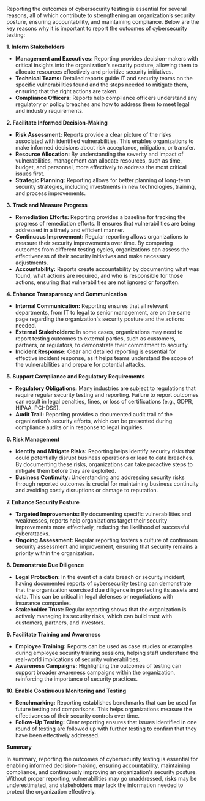 Reporting the outcomes of cybersecurity testing is essential for several reasons, all of which contribute to strengthening an organization’s security posture, ensuring accountability, and maintaining compliance. Below are the key reasons why it is important to report the outcomes of cybersecurity testing:

<b> 1. Inform Stakeholders </b>
* **Management and Executives:** Reporting provides decision-makers with critical insights into the organization’s security posture, allowing them to allocate resources effectively and prioritize security initiatives.
* **Technical Teams:** Detailed reports guide IT and security teams on the specific vulnerabilities found and the steps needed to mitigate them, ensuring that the right actions are taken.
* **Compliance Officers:** Reports help compliance officers understand any regulatory or policy breaches and how to address them to meet legal and industry requirements.

<b> 2. Facilitate Informed Decision-Making </b>
* **Risk Assessment:** Reports provide a clear picture of the risks associated with identified vulnerabilities. This enables organizations to make informed decisions about risk acceptance, mitigation, or transfer.
* **Resource Allocation:** By understanding the severity and impact of vulnerabilities, management can allocate resources, such as time, budget, and personnel, more effectively to address the most critical issues first.
* **Strategic Planning:** Reporting allows for better planning of long-term security strategies, including investments in new technologies, training, and process improvements.

<b> 3. Track and Measure Progress </b>
* **Remediation Efforts:** Reporting provides a baseline for tracking the progress of remediation efforts. It ensures that vulnerabilities are being addressed in a timely and efficient manner.
* **Continuous Improvement:** Regular reporting allows organizations to measure their security improvements over time. By comparing outcomes from different testing cycles, organizations can assess the effectiveness of their security initiatives and make necessary adjustments.
* **Accountability:** Reports create accountability by documenting what was found, what actions are required, and who is responsible for those actions, ensuring that vulnerabilities are not ignored or forgotten.

<b> 4. Enhance Transparency and Communication </b>
* **Internal Communication:** Reporting ensures that all relevant departments, from IT to legal to senior management, are on the same page regarding the organization's security posture and the actions needed.
* **External Stakeholders:** In some cases, organizations may need to report testing outcomes to external parties, such as customers, partners, or regulators, to demonstrate their commitment to security.
* **Incident Response:** Clear and detailed reporting is essential for effective incident response, as it helps teams understand the scope of the vulnerabilities and prepare for potential attacks.

<b> 5. Support Compliance and Regulatory Requirements </b>
* **Regulatory Obligations:** Many industries are subject to regulations that require regular security testing and reporting. Failure to report outcomes can result in legal penalties, fines, or loss of certifications (e.g., GDPR, HIPAA, PCI-DSS).
* **Audit Trail:** Reporting provides a documented audit trail of the organization’s security efforts, which can be presented during compliance audits or in response to legal inquiries.

<b> 6. Risk Management </b>
* **Identify and Mitigate Risks:** Reporting helps identify security risks that could potentially disrupt business operations or lead to data breaches. By documenting these risks, organizations can take proactive steps to mitigate them before they are exploited.
* **Business Continuity:** Understanding and addressing security risks through reported outcomes is crucial for maintaining business continuity and avoiding costly disruptions or damage to reputation.

<b> 7. Enhance Security Posture </b>
* **Targeted Improvements:** By documenting specific vulnerabilities and weaknesses, reports help organizations target their security improvements more effectively, reducing the likelihood of successful cyberattacks.
* **Ongoing Assessment:** Regular reporting fosters a culture of continuous security assessment and improvement, ensuring that security remains a priority within the organization.

<b> 8. Demonstrate Due Diligence </b>
* **Legal Protection:** In the event of a data breach or security incident, having documented reports of cybersecurity testing can demonstrate that the organization exercised due diligence in protecting its assets and data. This can be critical in legal defenses or negotiations with insurance companies.
* **Stakeholder Trust:** Regular reporting shows that the organization is actively managing its security risks, which can build trust with customers, partners, and investors.

<b> 9. Facilitate Training and Awareness </b>
* **Employee Training:** Reports can be used as case studies or examples during employee security training sessions, helping staff understand the real-world implications of security vulnerabilities.
* **Awareness Campaigns:** Highlighting the outcomes of testing can support broader awareness campaigns within the organization, reinforcing the importance of security practices.

<b> 10. Enable Continuous Monitoring and Testing </b>
* **Benchmarking:** Reporting establishes benchmarks that can be used for future testing and comparisons. This helps organizations measure the effectiveness of their security controls over time.
* **Follow-Up Testing:** Clear reporting ensures that issues identified in one round of testing are followed up with further testing to confirm that they have been effectively addressed.

<b> Summary </b>

In summary, reporting the outcomes of cybersecurity testing is essential for enabling informed decision-making, ensuring accountability, maintaining compliance, and continuously improving an organization’s security posture. Without proper reporting, vulnerabilities may go unaddressed, risks may be underestimated, and stakeholders may lack the information needed to protect the organization effectively.
